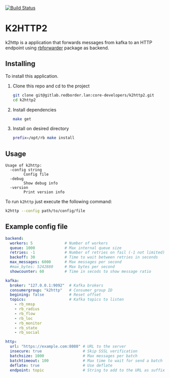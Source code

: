 [![Build Status](https://travis-ci.org/redBorder/k2http.svg?branch=develop)](https://travis-ci.org/redBorder/k2http)

# K2HTTP2

k2http is a application that forwards messages from kafka to an  HTTP
endpoint using [rbforwarder](https://github.com/redBorder/rbforwarder)
package as backend.

## Installing

To install this application.

1. Clone this repo and cd to the project

    ```bash
    git clone git@gitlab.redborder.lan:core-developers/k2http2.git
    cd k2http2
    ```
2. Install dependencies

    ```bash
    make get
    ```
3. Install on desired directory

    ```bash
    prefix=/opt/rb make install
    ```

## Usage

```
Usage of k2http:
  -config string
        Config file
  -debug
        Show debug info
  -version
        Print version info
```

To run `k2http` just execute the following command:

```bash
k2http --config path/to/config/file
```

## Example config file

```yaml
backend:
  workers: 5              # Number of workers
  queue: 1000             # Max internal queue size
  retries: -1             # Number of retries on fail (-1 not limited)
  backoff: 30             # Time to wait between retries in seconds             
  max_messages: 6000      # Max messages per second
  #max_bytes: 5242880     # Max bytes per second
  showcounter: 60         # Time in secods to show message ratio

kafka:
  broker: "127.0.0.1:9092"  # Kafka brokers
  consumergroup: "k2http"   # Consumer group ID   
  begining: false           # Reset offset
  topics:                   # Kafka topics to listen
    - rb_nmsp
    - rb_radius
    - rb_flow
    - rb_loc
    - rb_monitor
    - rb_state
    - rb_social

http:
  url: "https://example.com:8080" # URL to the server
  insecure: true                  # Skip SSSL verification
  batchsize: 1000                 # Max messages per batch
  batchtimeout: 100               # Max time to wait for send a batch
  deflate: true                   # Use deflate
  endpoint: topic                 # String to add to the URL as suffix
```
